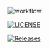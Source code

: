 ![workflow](https://github.com/kelvin-kkw/sem/actions/workflows/main.yml/badge.svg)


[![LICENSE](https://img.shields.io/github/license/kelvin-kkw/sem.svg?style=flat-square)](https://github.com/<github-username>/sem/blob/master/LICENSE)


[![Releases](https://img.shields.io/github/release/kelvin-kkw/sem/all.svg?style=flat-square)](https://github.com/<github-username>/sem/releases)